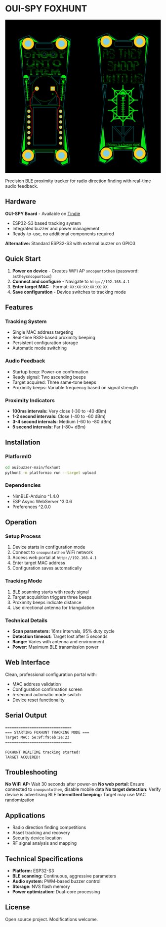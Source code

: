 # OUI-SPY FOXHUNT

![OUI-SPY](ouispy.png)

Precision BLE proximity tracker for radio direction finding with real-time audio feedback.

## Hardware

**OUI-SPY Board** - Available on [Tindie](https://www.tindie.com)
- ESP32-S3 based tracking system
- Integrated buzzer and power management
- Ready-to-use, no additional components required

**Alternative:** Standard ESP32-S3 with external buzzer on GPIO3

## Quick Start

1. **Power on device** - Creates WiFi AP `snoopuntothem` (password: `astheysnoopuntous`)
2. **Connect and configure** - Navigate to `http://192.168.4.1`
3. **Enter target MAC** - Format: `XX:XX:XX:XX:XX:XX`
4. **Save configuration** - Device switches to tracking mode

## Features

### Tracking System
- Single MAC address targeting
- Real-time RSSI-based proximity beeping
- Persistent configuration storage
- Automatic mode switching

### Audio Feedback
- Startup beep: Power-on confirmation
- Ready signal: Two ascending beeps
- Target acquired: Three same-tone beeps
- Proximity beeps: Variable frequency based on signal strength

### Proximity Indicators
- **100ms intervals:** Very close (-30 to -40 dBm)
- **1-2 second intervals:** Close (-40 to -60 dBm)
- **3-4 second intervals:** Medium (-60 to -80 dBm)
- **5 second intervals:** Far (-80+ dBm)

## Installation

### PlatformIO
```bash
cd ouibuzzer-main/foxhunt
python3 -m platformio run --target upload
```

### Dependencies
- NimBLE-Arduino ^1.4.0
- ESP Async WebServer ^3.0.6
- Preferences ^2.0.0

## Operation

### Setup Process
1. Device starts in configuration mode
2. Connect to `snoopuntothem` WiFi network
3. Access web portal at `http://192.168.4.1`
4. Enter target MAC address
5. Configuration saves automatically

### Tracking Mode
1. BLE scanning starts with ready signal
2. Target acquisition triggers three beeps
3. Proximity beeps indicate distance
4. Use directional antenna for triangulation

### Technical Details
- **Scan parameters:** 16ms intervals, 95% duty cycle
- **Detection timeout:** Target lost after 5 seconds
- **Range:** Varies with antenna and environment
- **Power:** Maximum BLE transmission power

## Web Interface

Clean, professional configuration portal with:
- MAC address validation
- Configuration confirmation screen
- 5-second automatic mode switch
- Device reset functionality

## Serial Output

```
==============================
=== STARTING FOXHUNT TRACKING MODE ===
Target MAC: 5e:9f:f9:eb:2e:23
==============================

FOXHUNT REALTIME tracking started!
TARGET ACQUIRED!
```

## Troubleshooting

**No WiFi AP:** Wait 30 seconds after power-on
**No web portal:** Ensure connected to `snoopuntothem`, disable mobile data
**No target detection:** Verify device is advertising BLE
**Intermittent beeping:** Target may use MAC randomization

## Applications

- Radio direction finding competitions
- Asset tracking and recovery
- Security device location
- RF signal analysis and mapping

## Technical Specifications

- **Platform:** ESP32-S3
- **BLE scanning:** Continuous, aggressive parameters
- **Audio system:** PWM-based buzzer control
- **Storage:** NVS flash memory
- **Power optimization:** Dual-core processing

## License

Open source project. Modifications welcome. 
